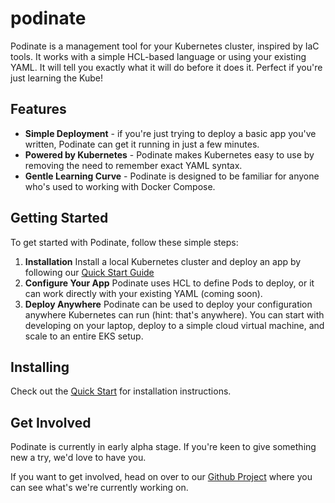 # podinate
Podinate is a management tool for your Kubernetes cluster, inspired by IaC tools. It works with a simple HCL-based language or using your existing YAML. It will tell you exactly what it will do before it does it. Perfect if you're just learning the Kube!

## Features
- **Simple Deployment** - if you're just trying to deploy a basic app you've written, Podinate can get it running in just a few minutes.
- **Powered by Kubernetes** - Podinate makes Kubernetes easy to use by removing the need to remember exact YAML syntax. 
- **Gentle Learning Curve** - Podinate is designed to be familiar for anyone who's used to working with Docker Compose. 

## Getting Started
To get started with Podinate, follow these simple steps:

1. **Installation** Install a local Kubernetes cluster and deploy an app by following our [Quick Start Guide](https://docs.podinate.com/getting-started/quick-start/)
2. **Configure Your App** Podinate uses HCL to define Pods to deploy, or it can work directly with your existing YAML (coming soon).
3. **Deploy Anywhere** Podinate can be used to deploy your configuration anywhere Kubernetes can run (hint: that's anywhere). You can start with developing on your laptop, deploy to a simple cloud virtual machine, and scale to an entire EKS setup. 

## Installing
Check out the [Quick Start](https://docs.podinate.com/getting-started/quick-start/) for installation instructions.

## Get Involved 
Podinate is currently in early alpha stage. If you're keen to give something new a try, we'd love to have you. 

If you want to get involved, head on over to our [Github Project](https://github.com/orgs/podinate/projects/1) where you can see what's we're currently working on. 